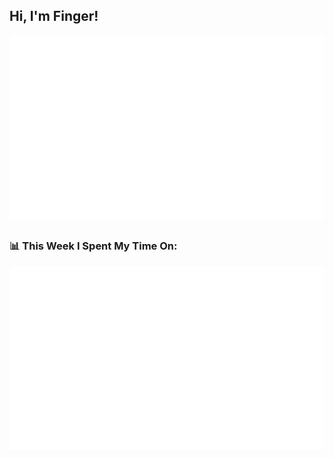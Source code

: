 <h2> Hi, I'm Finger!</h2>

<img align="right" src="https://raw.githubusercontent.com/spianmo/github-stats/master/generated/overview.svg#gh-light-mode-only">

<!-- <img align="right" height="160em" src="https://github-readme-stats-eight-theta.vercel.app/api/top-langs/?username=spianmo&layout=compact&langs_count=8&theme=algolia"/>	 -->
	
```go
package main

type Me struct {
	Name   string
	Job    string
	Code   string
	Skills string
}

func main() {
	me := &Me{
		Name:   "Finger",
		Job:    "Client-side Engineer",
		Code:   "Java, Kotlin, C#, Rust and C++ and Others",
		Skills: "Android, Security, Cross-platform client, NLP, CV, ASR ^o^",
	}
	_ = me
}
```


<h3>📊 This Week I Spent My Time On:</h3>
<img align='right' src="https://raw.githubusercontent.com/spianmo/github-stats/master/generated/languages.svg#gh-light-mode-only">

<!--START_SECTION:waka-->

```txt
Python                         23 hrs 53 mins  ████████████████▓░░░░░░░░   67.33 %
Kotlin                         5 hrs 59 mins   ████▒░░░░░░░░░░░░░░░░░░░░   16.89 %
XML                            2 hrs 2 mins    █▒░░░░░░░░░░░░░░░░░░░░░░░   05.74 %
Java                           51 mins         ▓░░░░░░░░░░░░░░░░░░░░░░░░   02.41 %
HTML                           48 mins         ▓░░░░░░░░░░░░░░░░░░░░░░░░   02.26 %
```

<!--END_SECTION:waka-->

